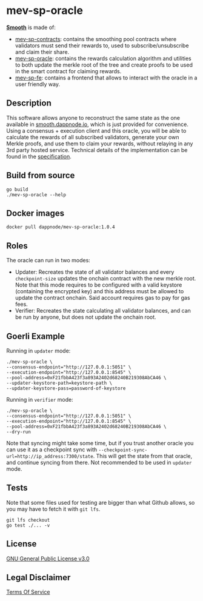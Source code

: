 # mev-sp-oracle


[**Smooth**](https://smooth.dappnode.io/) is made of:

- [mev-sp-contracts](https://github.com/dappnode/mev-sp-contracts): contains the smoothing pool contracts where validators must send their rewards to, used to subscribe/unsubscribe and claim their share.
- [mev-sp-oracle](https://github.com/dappnode/mev-sp-oracle): contains the rewards calculation algorithm and utilities to both update the merkle root of the tree and create proofs to be used in the smart contract for claiming rewards.
- [mev-sp-fe](https://github.com/dappnode/mev-sp-fe): contains a frontend that allows to interact with the oracle in a user friendly way.

## Description

This software allows anyone to reconstruct the same state as the one available in [smooth.dappnode.io](https://smooth.dappnode.io/), which is just provided for convenience. Using a consensus + execution client and this oracle, you will be able to calculate the rewards of all subscribed validators, generate your own Merkle proofs, and use them to claim your rewards, without relaying in any 3rd party hosted service. Technical details of the implementation can be found in the [specification](https://github.com/dappnode/mev-sp-oracle/blob/main/spec/README.md).

## Build from source

```
go build
./mev-sp-oracle --help
```

## Docker images

```
docker pull dappnode/mev-sp-oracle:1.0.4
```

## Roles

The oracle can run in two modes:
* Updater: Recreates the state of all validator balances and every `checkpoint-size` updates the onchain contract with the new merkle root. Note that this mode requires to be configured with a valid keystore (containing the encrypted key) and this address must be allowed to update the contract onchain. Said account requires gas to pay for gas fees.
* Verifier: Recreates the state calculating all validator balances, and can be run by anyone, but does not update the onchain root.

## Goerli Example

Running in `updater` mode:

```
./mev-sp-oracle \
--consensus-endpoint="http://127.0.0.1:5051" \
--execution-endpoint="http://127.0.0.1:8545" \
--pool-address=0xF21fbbA423f3a893A2402d68240B219308AbCA46 \
--updater-keystore-path=keystore-path \
--updater-keystore-pass=password-of-keystore
```

Running in `verifier` mode:

```
./mev-sp-oracle \
--consensus-endpoint="http://127.0.0.1:5051" \
--execution-endpoint="http://127.0.0.1:8545" \
--pool-address=0xF21fbbA423f3a893A2402d68240B219308AbCA46 \
--dry-run
```

Note that syncing might take some time, but if you trust another oracle you can use it as a checkpoint sync with `--checkpoint-sync-url=http://ip_address:7300/state`. This will get the state from that oracle, and continue syncing from there. Not recommended to be used in `updater` mode.

## Tests

Note that some files used for testing are bigger than what Github allows, so you may have to fetch it with `git lfs`.
```
git lfs checkout
go test ./... -v
```

## License

[GNU General Public License v3.0](https://github.com/dappnode/mev-sp-oracle/blob/main/LICENSE)

## Legal Disclaimer
[Terms Of Service](https://github.com/dappnode/mev-sp-oracle/blob/main/TERMS_OF_SERVICE.md)
